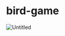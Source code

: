 # bird-game

![Untitled](https://user-images.githubusercontent.com/58948784/156943745-2aef9434-1981-4edd-b131-586bc867bd22.png)
